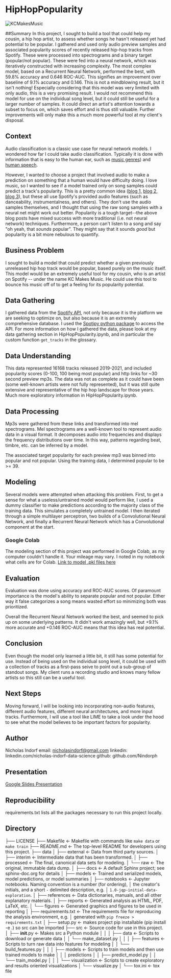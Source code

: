 # HipHopPopularity
![KCMakesMusic](images/KCMakesMusic.png)

##Summary
In this project, I sought to build a tool that could help my cousin, a hip hop artist, to assess whether songs he hasn't released yet had potential to be popular. 
I gathered and used only audio preview samples and associated popularity scores of recently released hip-hop tracks from Spotify. These were processed into 
spectrograms and a binary target (popular/not popular). These were fed into a neural network, which was iteratively constructed with increasing complexity. The 
most complex model, based on a Recurrent Neural Network, performed the best, with 59.8% accuracy and 0.646 ROC-AUC. This signifies an improvement over baseline of 
9.1% accuracy and 0.146. This is not a mindblowing result, but it isn't nothing! Especially considering that this model was very limited with only audio, this is a 
very promising result. I would not recommend this model for use on the individual song level, but it could still be useful for a larger number of samples. It could 
direct an artist's attention towards a subset to focus on, which saves effort and is thus still valuable. Further improvements will only make this a much more 
powerful tool at my client's disposal.

## Context
Audio classification is a classic use case for neural network models. I wondered how far I could take audio classification. 
Typically it is done with information that is easy to the human ear, such as 
[music genres](https://www.analyticsvidhya.com/blog/2021/06/music-genres-classification-using-deep-learning-techniques/))
and [human speech](https://www.kaggle.com/c/tensorflow-speech-recognition-challenge).

However, I wanted to choose a project that involved audio to make a prediction on something that a human would have difficulty doing. 
I love music, so I wanted to see if a model trained only on song samples could predict a track's popularity. This is a pretty 
common idea ([blog 1,](https://towardsdatascience.com/predicting-popularity-on-spotify-when-data-needs-culture-more-than-culture-needs-data-2ed3661f75f1#:~:text=According%20to%20Spotify%2C%20%E2%80%9Cpopularity%20is,a%20lot%20in%20the%20past.%E2%80%9D) 
[blog 2,](https://towardsdatascience.com/predicting-spotify-song-popularity-49d000f254c7) 
[blog 3](https://medium.com/m2mtechconnect/predicting-spotify-song-popularity-with-machine-learning-7a51d985359b)), but these all use Spotify's provided audio 
features (such as danceability, instrumentalness, and others). They don't use the audio samples themselves, and I thought that using the raw song samples with a 
neural net might work out better. Popularity is a tough target--the above blog posts have mixed success with more traditional (i.e. not neural network) techniques. 
Furthermore, a person can't listen to a song and say "oh yeah, that *sounds* popular". They might say that it sounds *good* but popularity is a bit more nebulous 
to quantify. 

## Business Problem
I sought to build a model that could predict whether a given previously unreleased hip hop track would be popular, based purely on the music itself.
This model would be an extremely useful tool for my cousin, who is an artist on Spotify -- under the name KC Makes Music.
He could use this tool to bounce his music off of to get a feeling for its popularity potential.

## Data Gathering
I gathered data from the [Spotify API](https://developer.spotify.com/documentation/web-api/), not only because it is the platform we are seeking to optimize on, 
but also because it is an extremely comprehensive database. I used the [Spotipy python package](https://spotipy.readthedocs.io/en/2.19.0/#) to access the API. For 
more information on how I gathered the data, please look at my data gathering section in HipHopPopularity.ipynb, and in particular the custom function `get_tracks` 
in the glossary.

## Data Understanding
This data represented 16168 tracks released 2019-2021, and included popularity scores (0-100, 100 being most popular) and 
http links for ~30 second preview mp3s. The data was not as complete as it could have been (some well-known artists were not fully represented), but it was
still quite extensive and representative of the hip hop landscape for those years. Much more exploratory information in HipHopPopularity.ipynb.

## Data Processing
Mp3s were gathered from these links and transformed into mel spectrograms. Mel spectrograms are a well-known tool to represent audio data in a visual format. 
It decomposes audio into frequencies and displays the frequency distributions over time. In this way, patterns regarding beat, timbre, etc. can be inferred 
by a model.

The associated target popularity for each preview mp3 was binned into popular and not popular. Using the training data, I determined popular to be >= 39.

## Modeling
Several models were attempted when attacking this problem. First, to get a sense for what a useless/untrained model would perform like, I used a dummy classifier
to make predictions according to the majority class of the training data. This simulates a completely untrained model. I then iterated through a simple multilayer 
perceptron, two builds of a Convolutional Neural Network, and finally a Recurrent Neural Network which has a Convolutional component at the start.

### Google Colab
The modeling section of this project was performed in Google Colab, as my computer couldn't handle it. Your mileage may vary. I noted in my notebook what 
cells are for Colab.
[Link to model .pkl files here](https://drive.google.com/drive/folders/1W1u_lJYBIv4HcS1lnXK6szcel98ZYZ6q)

## Evaluation
Evaluation was done using accuracy and ROC-AUC scores. Of paramount importance is the model's ability to separate popular and not popular. Either way it
false categorizes a song means wasted effort so minimizing both was prioritized.

Overall the Recurrent Neural Network worked the best, and seemed to pick up on some underlying patterns. It didn't work amazingly well, but +9.1% more accurate 
and +0.146 ROC-AUC means that this idea has real potential.

## Conclusion
Even though the model only learned a little bit, it still has some potential for use. Instead of being used on the individual song level, it could be used with
a collection of tracks as a first-pass seive to point out a sub-group of standout songs. My client runs a recording studio and knows many fellow artists so
this still can be a useful tool.

## Next Steps
Moving forward, I will be looking into incorporating non-audio features, different audio features, different neural architectures, and more input tracks.
Furthermore, I will use a tool like LIME to take a look under the hood to see what the model believes to be important factors for popularity.

## Author
Nicholas Indorf
email: nicholasindorf@gmail.com
linkedin: linkedin.com/nicholas-indorf-data-science
github: github.com/Nindorph

## Presentation
[Google Slides Presentation](https://docs.google.com/presentation/d/1OwtORdCqgpgshPoeff4esrDakuBMAAOAC2J39BxBg4A/edit?usp=sharing)

## Reproducibility
requirements.txt lists all the packages necessary to run this project locally.

## Directory
├── LICENSE
├── Makefile           <- Makefile with commands like `make data` or `make train`
├── README.md          <- The top-level README for developers using this project.
├── data
│   ├── external       <- Data from third party sources.
│   ├── interim        <- Intermediate data that has been transformed.
│   ├── processed      <- The final, canonical data sets for modeling.
│   └── raw            <- The original, immutable data dump.
│
├── docs               <- A default Sphinx project; see sphinx-doc.org for details
│
├── models             <- Trained and serialized models, model predictions, or model summaries
│
├── notebooks          <- Jupyter notebooks. Naming convention is a number (for ordering),
│                         the creator's initials, and a short `-` delimited description, e.g.
│                         `1.0-jqp-initial-data-exploration`.
│
├── references         <- Data dictionaries, manuals, and all other explanatory materials.
│
├── reports            <- Generated analysis as HTML, PDF, LaTeX, etc.
│   └── figures        <- Generated graphics and figures to be used in reporting
│
├── requirements.txt   <- The requirements file for reproducing the analysis environment, e.g.
│                         generated with `pip freeze > requirements.txt`
│
├── setup.py           <- makes project pip installable (pip install -e .) so src can be imported
├── src                <- Source code for use in this project.
│   ├── __init__.py    <- Makes src a Python module
│   │
│   ├── data           <- Scripts to download or generate data
│   │   └── make_dataset.py
│   │
│   ├── features       <- Scripts to turn raw data into features for modeling
│   │   └── build_features.py
│   │
│   ├── models         <- Scripts to train models and then use trained models to make
│   │   │                 predictions
│   │   ├── predict_model.py
│   │   └── train_model.py
│   │
│   └── visualization  <- Scripts to create exploratory and results oriented visualizations
│       └── visualize.py
│
└── tox.ini            <- tox file
